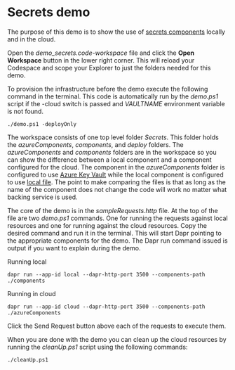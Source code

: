 # Secrets demo

The purpose of this demo is to show the use of [secrets components](https://docs.dapr.io/developing-applications/building-blocks/secrets/) locally and in the cloud. 

Open the _demo_secrets.code-workspace_ file and click the **Open Workspace** button in the lower right corner. This will reload your Codespace and scope your Explorer to just the folders needed for this demo. 

To provision the infrastructure before the demo execute the following command in the terminal. This code is automatically run by the _demo.ps1_ script if the -cloud switch is passed and *VAULTNAME* environment variable is not found. 

```
./demo.ps1 -deployOnly
``` 

The workspace consists of one top level folder _Secrets_. This folder holds the _azureComponents_, _components_, and _deploy_ folders. The _azureComponents_ and _components_ folders are in the workspace so you can show the difference between a local component and a component configured for the cloud. The component in the _azureComponents_ folder is configured to use [Azure Key Vault](https://docs.dapr.io/reference/components-reference/supported-secret-stores/azure-keyvault/) while the local component is configured to use [local file](https://docs.dapr.io/reference/components-reference/supported-secret-stores/file-secret-store/). The point to make comparing the files is that as long as the name of the component does not change the code will work no matter what backing service is used. 

The core of the demo is in the _sampleRequests.http_ file. At the top of the file are two _demo.ps1_ commands. One for running the requests against local resources and one for running against the cloud resources. Copy the desired command and run it in the terminal. This will start Dapr pointing to the appropriate components for the demo. The Dapr run command issued is output if you want to explain during the demo.

Running local
```
dapr run --app-id local --dapr-http-port 3500 --components-path ./components
```

Running in cloud
```
dapr run --app-id cloud --dapr-http-port 3500 --components-path ./azureComponents
```

Click the Send Request button above each of the requests to execute them. 

When you are done with the demo you can clean up the cloud resources by running the _cleanUp.ps1_ script using the following commands: 

```
./cleanUp.ps1
```